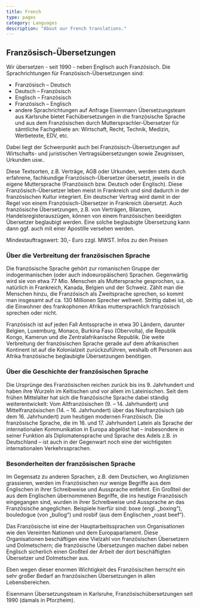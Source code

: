 ```yaml
---
title: French
type: pages
category: Languages
description: "About our French translations."
---
```

## Französisch-Übersetzungen
Wir übersetzen - seit 1990 - neben Englisch auch Französisch. Die Sprachrichtungen für Französisch-Übersetzungen sind:
- Französisch – Deutsch
- Deutsch – Französisch
- Englisch – Französisch
- Französisch – Englisch
- andere Sprachrichtungen auf Anfrage
Eisenmann Übersetzungsteam aus Karlsruhe bietet Fachübersetzungen in die französische Sprache und aus dem Französischen durch Muttersprachler-Übersetzer für sämtliche Fachgebiete an: Wirtschaft, Recht, Technik, Medizin, Werbetexte, EDV, etc.

Dabei liegt der Schwerpunkt auch bei Französisch-Übersetzungen auf Wirtschafts- und juristischen Vertragsübersetzungen sowie  Zeugnissen, Urkunden usw..

Diese Textsorten, z.B. Verträge, AGB oder Urkunden, werden stets durch erfahrene, fachkundige Französisch-Übersetzer übersetzt,  jeweils in die eigene Muttersprache (Französisch bzw. Deutsch oder Englisch). Diese Französisch-Übersetzer leben meist in Frankreich und sind dadurch in der französischen Kultur integriert. Ein deutscher Vertrag wird damit in der Regel von einem Französisch-Übersetzer in Frankreich übersetzt. Auch französische Übersetzungen, z.B. von Verträgen, Bilanzen, Handelsregisterauszügen, können von einem französischen beeidigten Übersetzer beglaubigt werden. Eine solche beglaubigte Übersetzung kann dann ggf. auch mit einer Apostille versehen werden.

Mindestauftragswert: 30,- Euro zzgl. MWST. Infos zu den Preisen

### Über die Verbreitung der französischen Sprache
Die französische Sprache gehört zur romanischen Gruppe der indogermanischen (oder auch indoeuropäischen) Sprachen. Gegenwärtig wird sie von etwa 77 Mio. Menschen als Muttersprache gesprochen, u.a. natürlich in Frankreich, Kanada, Belgien und der Schweiz. Zählt man die Menschen hinzu, die Französisch als Zweitsprache sprechen, so kommt man insgesamt auf ca. 130 Millionen Sprecher weltweit. Strittig dabei ist, ob die Einwohner des frankophonen Afrikas muttersprachlich französisch sprechen oder nicht.

Französisch ist auf jeden Fall Amtssprache in etwa 30 Ländern, darunter Belgien, Luxemburg, Monaco, Burkina Faso (Obervolta), die Republik Kongo, Kamerun und die Zentralafrikanische Republik. Die weite Verbreitung der französischen Sprache gerade auf dem afrikanischen Kontinent ist auf die Kolonialzeit zurückzuführen, weshalb oft Personen aus Afrika französische beglaubigte Übersetzungen benötigen.

### Über die Geschichte der französischen Sprache
Die Ursprünge des Französischen reichen zurück bis ins 9. Jahrhundert und haben ihre Wurzeln im Keltischen und vor allem im Lateinischen. Seit dem frühen Mittelalter hat sich die französische Sprache dabei ständig weiterentwickelt: Vom Altfranzösischen (9. – 14. Jahrhundert) und Mittelfranzösischen (14. – 16. Jahrhundert) über das Neufranzösisch (ab dem 16. Jahrhundert) zum heutigen modernen Französisch. Die französische Sprache, die im 16. und 17. Jahrhundert Latein als Sprache der internationalen Kommunikation in Europa abgelöst hat – insbesondere in seiner Funktion als Diplomatensprache und Sprache des Adels z.B. in Deutschland – ist auch in der Gegenwart noch eine der wichtigsten internationalen Verkehrssprachen.

### Besonderheiten der französischen Sprache
Im Gegensatz zu anderen Sprachen, z.B. dem Deutschen, wo Anglizismen grassieren, werden im Französischen nur wenige Begriffe aus dem Englischen in ihrer Schreibweise und Aussprache entlehnt. Ein Großteil der aus dem Englischen übernommenen Begriffe, die ins heutige Französisch eingegangen sind, wurden in ihrer Schreibweise und Aussprache an das Französische angeglichen. Beispiele hierfür sind: boxe (engl. „boxing“), bouledogue (von „bullog“) und rosbif (aus dem Englischen „roast beef“).

Das Französische ist eine der Hauptarbeitssprachen von Organisationen wie den Vereinten Nationen und dem Europaparlament. Diese Organisationen beschäftigen eine Vielzahl von französischen Übersetzern und Dolmetschern; die französische Übersetzungen machen dabei neben Englisch sicherlich einen Großteil der Arbeit der dort beschäftigten Übersetzer und Dolmetscher aus.

Eben wegen dieser enormen Wichtigkeit des Französischen herrscht ein sehr großer Bedarf an französischen Übersetzungen in allen Lebensbereichen.

Eisenmann Übersetzungsteam in Karlsruhe, Französischübersetzungen seit 1990 (damals in Pforzheim).